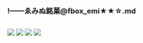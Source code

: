 ### !——ゑみぬ銘菓@fbox_emi★★☆.md
![]()

![](https://pbs.twimg.com/media/D9qZYtMUYAUSGbl.jpg)
![](https://pbs.twimg.com/media/D9qZTvSUcAEw638.png)
![](https://pbs.twimg.com/media/D9qZOasUcAARIto.jpg)
![](https://pbs.twimg.com/media/D9qZfjkVUAE-4_l.jpg)
